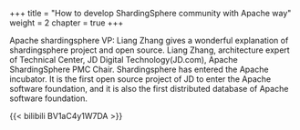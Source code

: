 +++
title = "How to develop ShardingSphere community with Apache way"
weight = 2
chapter = true
+++

Apache shardingsphere VP: Liang Zhang gives a wonderful explanation of shardingsphere project and open source. Liang Zhang, architecture expert of Technical Center, JD Digital Technology(JD.com), Apache ShardingSphere PMC Chair. Shardingsphere has entered the Apache incubator. It is the first open source project of JD to enter the Apache software foundation, and it is also the first distributed database of Apache software foundation.

{{< bilibili BV1aC4y1W7DA >}}

